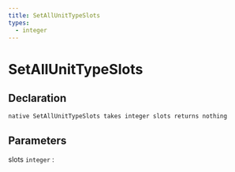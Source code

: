 ```yaml
---
title: SetAllUnitTypeSlots
types:
  - integer
---
```


# SetAllUnitTypeSlots

## Declaration

```jass
native SetAllUnitTypeSlots takes integer slots returns nothing
```

## Parameters
slots `integer`
: 
